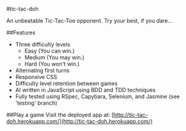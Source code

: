 #tic-tac-doh

An unbeatable Tic-Tac-Toe opponent. Try your best, if you dare...

##Features
+ Three difficulty levels
  + Easy (You can win.)
  + Medium (You may win.)
  + Hard (You won't win.)
+ Alternating first turns
+ Responsive CSS
+ Difficulty level retention between games
+ AI written in JavaScript using BDD and TDD techniques
+ Fully tested using RSpec, Capybara, Selenium, and Jasmine (see 'testing' branch)

##Play a game
Visit the deployed app at: [http://tic-tac-doh.herokuapp.com/](http://tic-tac-doh.herokuapp.com/)
